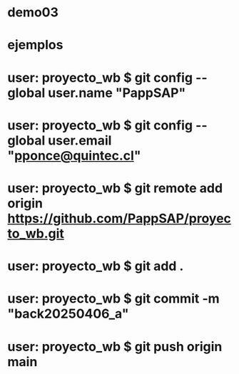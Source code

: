 # demo03
# ejemplos #
# user: proyecto_wb $ git config --global user.name "PappSAP"
# user: proyecto_wb $ git config --global user.email "pponce@quintec.cl"
# user: proyecto_wb $ git remote add origin https://github.com/PappSAP/proyecto_wb.git
# user: proyecto_wb $ git add .
# user: proyecto_wb $ git commit -m "back20250406_a"
# user: proyecto_wb $ git push origin main
